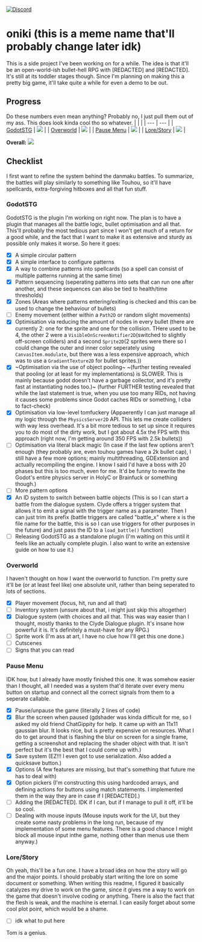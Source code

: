 [![Discord](https://img.shields.io/discord/1146846558508302366.svg?colorB=7289DA&style=for-the-badge&logo=data:image/png;base64,iVBORw0KGgoAAAANSUhEUgAAAHYAAABWAgMAAABnZYq0AAAACVBMVEUAAB38%2FPz%2F%2F%2F%2Bm8P%2F9AAAAAXRSTlMAQObYZgAAAAFiS0dEAIgFHUgAAAAJcEhZcwAACxMAAAsTAQCanBgAAAAHdElNRQfhBxwQJhxy2iqrAAABoElEQVRIx7WWzdGEIAyGgcMeKMESrMJ6rILZCiiBg4eYKr%2Fd1ZAfgXFm98sJfAyGNwno3G9sLucgYGpQ4OGVRxQTREMDZjF7ILSWjoiHo1n%2BE03Aw8p7CNY5IhkYd%2F%2F6MtO3f8BNhR1QWnarCH4tr6myl0cWgUVNcfMcXACP1hKrGMt8wcAyxide7Ymcgqale7hN6846uJCkQxw6GG7h2MH4Czz3cLqD1zHu0VOXMfZjHLoYvsdd0Q7ZvsOkafJ1P4QXxrWFd14wMc60h8JKCbyQvImzlFjyGoZTKzohwWR2UzSONHhYXBQOaKKsySsahwGGDnb%2FiYPJw22sCqzirSULYy1qtHhXGbtgrM0oagBV4XiTJok3GoLoDNH8ooTmBm7ZMsbpFzi2bgPGoXWXME6XT%2BRJ4GLddxJ4PpQy7tmfoU2HPN6cKg%2BledKHBKlF8oNSt5w5g5o8eXhu1IOlpl5kGerDxIVT%2BztzKepulD8utXqpChamkzzuo7xYGk%2FkpSYuviLXun5bzdRf0Krejzqyz7Z3p0I1v2d6HmA07dofmS48njAiuMgAAAAASUVORK5CYII%3D)](https://discord.gg/ZuUWPaSrHa)
# oniki (this is a meme name that'll probably change later idk)
This is a side project I've been working on for a while. The idea is that it'll be an open-world-ish bullet-hell RPG with \[REDACTED\] and \[REDACTED\]. It's still at its toddler stages though. Since I'm planning on making this a pretty big game, it'll take quite a while for even a demo to be out.

## Progress
Do these numbers even mean anything? Probably no, I just pull them out of my ass. This does look kinda cool tho so whatever.
|  |  |
| --- | --- |
| [GodotSTG](#godotstg) | ![](https://geps.dev/progress/70) |
| [Overworld](#overworld) | ![](https://geps.dev/progress/3) |
| [Pause Menu](#pause-menu) | ![](https://geps.dev/progress/70) |
| [Lore/Story](#lorestory) | ![](https://geps.dev/progress/1) |

**Overall: ![](https://geps.dev/progress/4)**

## Checklist
I first want to refine the system behind the danmaku battles. To summarize, the battles will play similarly to something like Touhou, so it'll have spellcards, extra-forgiving hitboxes and all that fun stuff.

### GodotSTG
GodotSTG is the plugin I'm working on right now. The plan is to have a plugin that manages all the battle logic, bullet optimisation and all that. This'll probably the most tedious part since I won't get much of a return for a good while, and the fact that I want to make it as extensive and sturdy as possible only makes it worse. So here it goes:
  - [X] A simple circular pattern
  - [X] A simple interface to configure patterns
  - [X] A way to combine patterns into spellcards (so a spell can consist of multiple patterns running at the same time)
  - [X] Pattern sequencing (seperating patterns into sets that can run one after another, and these sequences can also be tied to health/time thresholds)
  - [X] Zones (Areas where patterns entering/exiting is checked and this can be used to change the behaviour of bullets)
  - [ ] Enemy movement (either within a `Path2D` or random slight movements)
  - [X] Optimisation via reducing the amount of nodes in every bullet (there are currently 2: one for the sprite and one for the collision. THere used to be 4, the other 2 were a `VisibleOnScreenNotifier2D`(switched to slightly off-screen colliders) and a second `Sprite2D`(2 sprites were there so I could change the outer and inner color seperately using `CanvasItem.modulate`, but there was a less expensive approach, which was to use a `GradientTexture2D` for bullet sprites.))
  - [X] ~Optimisation via the use of object pooling~ ~(further testing revealed that pooling (or at least for my implementations) is SLOWER. This is mainly because godot doesn't have a garbage collector, and it's pretty fast at instantiating nodes too.)~ (further FURTHER testing revealed that while the last statement is true, when you use too many RIDs, not having it causes some problems since Godot caches RIDs or something, I cba to fact-check)
  - [X] Optimisation via low-level tomfuckery (Appaerently I can just manage all my logic through the `PhysicsServer2D` API. This lets me create colliders with way less overhead. It's a bit more tedious to set up since it requires you to do most of the dirty work, but I got about 4.5x the FPS with this approach (right now, I'm getting around 350 FPS with 2.5k bullets))
  - [ ] Optimisation via literal black magic (In case if the last few options aren't enough (they probably are, even touhou games have a 2k bullet cap), I still have a few more options; mainly multithreading, GDExtension and actually recompiling the engine. I know I said I'd have a boss with 20 phases but this is too much, even for me. It'd be funny to rewrite the Godot's entire physics server in HolyC or Brainfuck or something though.)
  - [ ] More pattern options
  - [X] An ID system to switch between battle objects (This is so I can start a battle from the dialogue system. Clyde offers a trigger system that allows it to emit a signal with the trigger name as a parameter. Then I can just trim its prefix (battle triggers are called "battle_x" where x is the file name for the battle, this is so I can use triggers for other purposes in the future) and just pass the ID to a `load_battle()` function)
  - [ ] Releasing GodotSTG as a standalone plugin (I'm waiting on this until it feels like an actually complete plugin. I also want to write an extensive guide on how to use it.)

### Overworld
I haven't thought on how I want the overworld to function. I'm pretty sure it'll be (or at least feel like) one absolute unit, rather than being seperated to lots of sections.
  - [X] Player movement (focus, hit, run and all that)
  - [ ] Inventory system (unsure about that, i might just skip this altogether)
  - [X] Dialogue system (with choices and all that. This was way easier than I thought, mostly thanks to the Clyde Dialogue plugin. It's insane how powerful it is. It's definitely a must-have for any RPG.)
  - [ ] Sprite work (I'm ass at art, I have no clue how I'll get this one done.)
  - [ ] Cutscenes
  - [ ] Signs that you can read

### Pause Menu
IDK how, but I already have mostly finished this one. It was somehow easier than I thought, all I needed was a system that'd iterate over every menu button on startup and connect all the correct signals from them to a seperate callable.
  - [X] Pause/unpause the game (literally 2 lines of code)
  - [X] Blur the screen when paused (gdshader was kinda difficult for me, so I asked my old friend ChatGippity for help. It came up with an 11x11 gaussian blur. It looks nice, but is pretty expensive on resources. What I do to get around that is flashing the blur on screen for a single frame, getting a screenshot and replacing the shader object with that. It isn't perfect but it's the best that I could come up with.)
  - [X] Save system (EZ!!! I even got to use serialization. Also added a quicksave button.)
  - [X] Options (A few features are missing, but that's something that future me has to deal with)
  - [X] Option pickers (I'm constructing this using hardcoded arrays, and defining actions for buttons using match statements. I implemented them in the way they are in case if I \[REDACTED\].)
  - [ ] Adding the \[REDACTED\]. IDK if I can, but if I manage to pull it off, it'll be so cool.
  - [ ] Dealing with mouse inputs (Mouse inputs work for the UI, but they create some nasty problems in the long run, because of my implementation of some menu features. There is a good chance I might block all mouse input inthe game, nothing other than menus use them anyway.)

### Lore/Story
Oh yeah, this'll be a fun one. I have a broad idea on how the story will go and the major points. I should probably start writing the lore on some document or something. When writing this readme, I figured it basically catalyzes my drive to work on the game, since it gives me a way to work on the game that doesn't involve coding or anything. There is also the fact that the flesh is weak, and the machine is eternal. I can easily forget about some cool plot point, which would be a shame.
  - [ ] idk what to put here











Tom is a genius.
